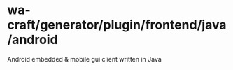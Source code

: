 # wa-craft/generator/plugin/frontend/java/android

Android embedded & mobile gui client written in Java